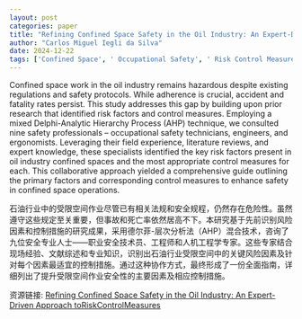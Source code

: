 ```yaml
---
layout: post
categories: paper
title: "Refining Confined Space Safety in the Oil Industry: An Expert-Driven Approach toRiskControlMeasures"
author: "Carlos Miguel Iegli da Silva"
date: 2024-12-22
tags: ['Confined Space', ' Occupational Safety', ' Risk Control Measures', ' Risk assessment', ' Remote Monitoring', ' Oil Industry']
---
```


Confined space work in the oil industry remains hazardous despite existing regulations and safety protocols. While adherence is crucial, accident and fatality rates persist. This study addresses this gap by building upon prior research that identified risk factors and control measures. Employing a mixed Delphi-Analytic Hierarchy Process (AHP) technique, we consulted nine safety professionals – occupational safety technicians, engineers, and ergonomists. Leveraging their field experience, literature reviews, and expert knowledge, these specialists identified the key risk factors present in oil industry confined spaces and the most appropriate control measures for each. This collaborative approach yielded a comprehensive guide outlining the primary factors and corresponding control measures to enhance safety in confined space operations.

石油行业中的受限空间作业尽管已有相关法规和安全规程，仍然存在危险性。虽然遵守这些规定至关重要，但事故和死亡率依然居高不下。本研究基于先前识别风险因素和控制措施的研究成果，采用德尔菲-层次分析法（AHP）混合技术，咨询了九位安全专业人士——职业安全技术员、工程师和人机工程学专家。这些专家结合现场经验、文献综述和专业知识，识别出石油行业受限空间中的关键风险因素及针对每个因素最适宜的控制措施。通过这种协作方式，最终形成了一份全面指南，详细列出了提升受限空间作业安全性的主要因素及相应控制措施。

资源链接: [Refining Confined Space Safety in the Oil Industry: An Expert-Driven Approach toRiskControlMeasures](https://papers.ssrn.com/sol3/papers.cfm?abstract_id=5067756)
